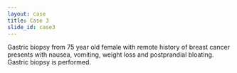 ```yaml
---
layout: case
title: Case 3
slide_id: case3
---
```

Gastric biopsy from 75 year old female with remote history of breast cancer presents with nausea, vomiting, weight loss and postprandial bloating. Gastric biopsy is performed.

